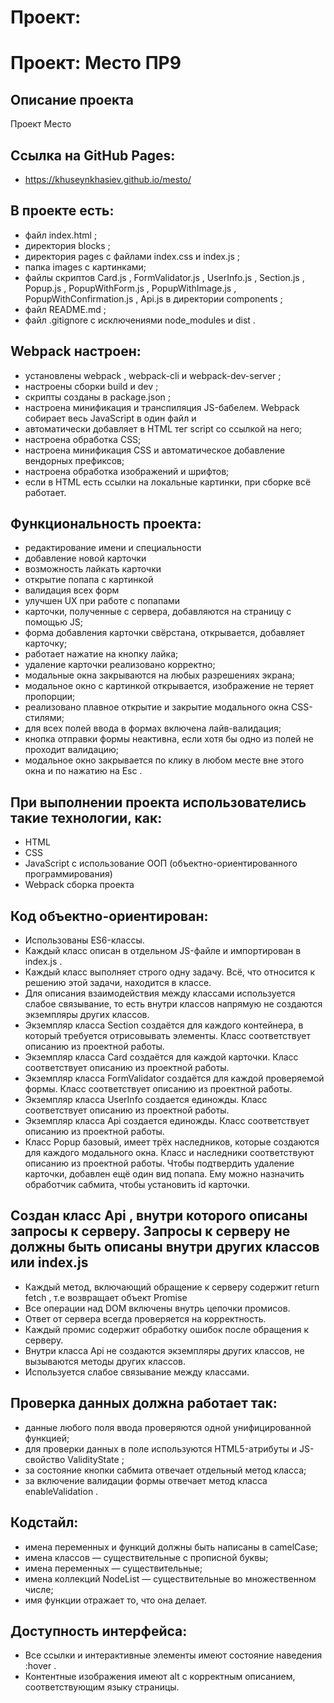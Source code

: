 # Проект:

# Проект: Место ПР9

## Описание проекта

Проект Место

## Ссылка на GitHub Pages:

- https://khuseynkhasiev.github.io/mesto/

## В проекте есть:

- файл index.html ;
- директория blocks ;
- директория pages с файлами index.css и index.js ;
- папка images с картинками;
- файлы скриптов Сard.js , FormValidator.js , UserInfo.js , Section.js , Popup.js , PopupWithForm.js ,
  PopupWithImage.js , PopupWithConfirmation.js , Api.js в директории components ;
- файл README.md ;
- файл .gitignore с исключениями node_modules и dist .

## Webpack настроен:

- установлены webpack , webpack-cli и webpack-dev-server ;
- настроены сборки build и dev ;
- скрипты созданы в package.json ;
- настроена минификация и транспиляция JS-бабелем. Webpack собирает весь JavaScript в один файл и
- автоматически добавляет в HTML тег script со ссылкой на него;
- настроена обработка CSS;
- настроена минификация CSS и автоматическое добавление вендорных префиксов;
- настроена обработка изображений и шрифтов;
- если в HTML есть ссылки на локальные картинки, при сборке всё работает.

## Функциональность проекта:

- редактирование имени и специальности
- добавление новой карточки
- возможность лайкать карточки
- открытие попапа с картинкой
- валидация всех форм
- улучшен UX при работе с попапами
- карточки, полученные с сервера, добавляются на страницу с помощью JS;
- форма добавления карточки свёрстана, открывается, добавляет карточку;
- работает нажатие на кнопку лайка;
- удаление карточки реализовано корректно;
- модальные окна закрываются на любых разрешениях экрана;
- модальное окно с картинкой открывается, изображение не теряет пропорции;
- реализовано плавное открытие и закрытие модального окна CSS-стилями;
- для всех полей ввода в формах включена лайв-валидация;
- кнопка отправки формы неактивна, если хотя бы одно из полей не проходит валидацию;
- модальное окно закрывается по клику в любом месте вне этого окна и по нажатию на Esc .

## При выполнении проекта использователись такие технологии, как:

- HTML
- CSS
- JavaScript с использование ООП (объектно-ориентированного программирования)
- Webpack сборка проекта

## Код объектно-ориентирован:

- Использованы ES6-классы.
- Каждый класс описан в отдельном JS-файле и импортирован в index.js .
- Каждый класс выполняет строго одну задачу. Всё, что относится к решению этой задачи, находится в
  классе.
- Для описания взаимодействия между классами используется слабое связывание, то есть внутри классов
  напрямую не создаются экземпляры других классов.
- Экземпляр класса Section создаётся для каждого контейнера, в который требуется отрисовывать
  элементы. Класс соответствует описанию из проектной работы.
- Экземпляр класса Card создаётся для каждой карточки. Класс соответствует описанию из проектной
  работы.
- Экземпляр класса FormValidator создаётся для каждой проверяемой формы. Класс соответствует описанию
  из проектной работы.
- Экземпляр класса UserInfo создается единожды. Класс соответствует описанию из проектной работы.
- Экземпляр класса Api создается единожды. Класс соответствует описанию из проектной работы.
- Класс Popup базовый, имеет трёх наследников, которые создаются для каждого модального окна. Класс и
  наследники соответствуют описанию из проектной работы. Чтобы подтвердить удаление карточки,
  добавлен ещё один вид попапа. Ему можно назначить обработчик сабмита, чтобы установить id карточки.

## Создан класс Api , внутри которого описаны запросы к серверу. Запросы к серверу не должны быть описаны внутри других классов или index.js

- Каждый метод, включающий обращение к серверу содержит return fetch , т.е возвращает объект Promise
- Все операции над DOM включены внутрь цепочки промисов.
- Ответ от сервера всегда проверяется на корректность.
- Каждый промис содержит обработку ошибок после обращения к серверу.
- Внутри класса Api не создаются экземпляры других классов, не вызываются методы других классов.
- Используется слабое связывание между классами.

## Проверка данных должна работает так:

- данные любого поля ввода проверяются одной унифицированной функцией;
- для проверки данных в поле используются HTML5-атрибуты и JS-свойство ValidityState ;
- за состояние кнопки сабмита отвечает отдельный метод класса;
- за включение валидации формы отвечает метод класса enableValidation .

## Кодстайл:

- имена переменных и функций должны быть написаны в camelCase;
- имена классов — существительные с прописной буквы;
- имена переменных — существительные;
- имена коллекций NodeList — существительные во множественном числе;
- имя функции отражает то, что она делает.

## Доступность интерфейса:

- Все ссылки и интерактивные элементы имеют состояние наведения :hover .
- Контентные изображения имеют alt с корректным описанием, соответствующим языку страницы.
